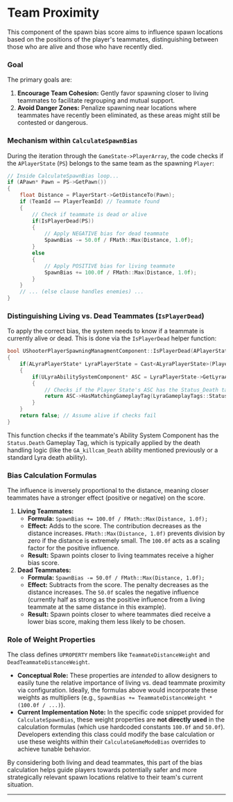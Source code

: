 # Team Proximity

This component of the spawn bias score aims to influence spawn locations based on the positions of the player's teammates, distinguishing between those who are alive and those who have recently died.

### Goal

The primary goals are:

1. **Encourage Team Cohesion:** Gently favor spawning closer to living teammates to facilitate regrouping and mutual support.
2. **Avoid Danger Zones:** Penalize spawning near locations where teammates have recently been eliminated, as these areas might still be contested or dangerous.

### Mechanism within `CalculateSpawnBias`

During the iteration through the `GameState->PlayerArray`, the code checks if the `APlayerState` (`PS`) belongs to the same team as the spawning `Player`:

```cpp
// Inside CalculateSpawnBias loop...
if (APawn* Pawn = PS->GetPawn())
{
    float Distance = PlayerStart->GetDistanceTo(Pawn);
    if (TeamId == PlayerTeamId) // Teammate found
    {
        // Check if teammate is dead or alive
        if(IsPlayerDead(PS))
        {
            // Apply NEGATIVE bias for dead teammate
            SpawnBias -= 50.0f / FMath::Max(Distance, 1.0f);
        }
        else
        {
            // Apply POSITIVE bias for living teammate
            SpawnBias += 100.0f / FMath::Max(Distance, 1.0f);
        }
    }
    // ... (else clause handles enemies) ...
}
```

### Distinguishing Living vs. Dead Teammates (`IsPlayerDead`)

To apply the correct bias, the system needs to know if a teammate is currently alive or dead. This is done via the `IsPlayerDead` helper function:

```cpp
bool UShooterPlayerSpawningManagmentComponent::IsPlayerDead(APlayerState* PlayerState) const
{
    if(ALyraPlayerState* LyraPlayerState = Cast<ALyraPlayerState>(PlayerState))
    {
        if(ULyraAbilitySystemComponent* ASC = LyraPlayerState->GetLyraAbilitySystemComponent())
        {
            // Checks if the Player State's ASC has the Status_Death tag
            return ASC->HasMatchingGameplayTag(LyraGameplayTags::Status_Death);
        }
    }
    return false; // Assume alive if checks fail
}
```

This function checks if the teammate's Ability System Component has the `Status.Death` Gameplay Tag, which is typically applied by the death handling logic (like the `GA_killcam_Death` ability mentioned previously or a standard Lyra death ability).

### Bias Calculation Formulas

The influence is inversely proportional to the distance, meaning closer teammates have a stronger effect (positive or negative) on the score.

1. **Living Teammates:**
   * **Formula:** `SpawnBias += 100.0f / FMath::Max(Distance, 1.0f);`
   * **Effect:** Adds to the score. The contribution decreases as the distance increases. `FMath::Max(Distance, 1.0f)` prevents division by zero if the distance is extremely small. The `100.0f` acts as a scaling factor for the positive influence.
   * **Result:** Spawn points closer to living teammates receive a higher bias score.
2. **Dead Teammates:**
   * **Formula:** `SpawnBias -= 50.0f / FMath::Max(Distance, 1.0f);`
   * **Effect:** Subtracts from the score. The penalty decreases as the distance increases. The `50.0f` scales the negative influence (currently half as strong as the positive influence from a living teammate at the same distance in this example).
   * **Result:** Spawn points closer to where teammates died receive a lower bias score, making them less likely to be chosen.

### Role of Weight Properties

The class defines `UPROPERTY` members like `TeammateDistanceWeight` and `DeadTeammateDistanceWeight`.

* **Conceptual Role:** These properties are _intended_ to allow designers to easily tune the relative importance of living vs. dead teammate proximity via configuration. Ideally, the formulas above would incorporate these weights as multipliers (e.g., `SpawnBias += TeammateDistanceWeight * (100.0f / ...)`).
* **Current Implementation Note:** In the specific code snippet provided for `CalculateSpawnBias`, these weight properties are **not directly used** in the calculation formulas (which use hardcoded constants `100.0f` and `50.0f`). Developers extending this class could modify the base calculation or use these weights within their `CalculateGameModeBias` overrides to achieve tunable behavior.

By considering both living and dead teammates, this part of the bias calculation helps guide players towards potentially safer and more strategically relevant spawn locations relative to their team's current situation.

***
